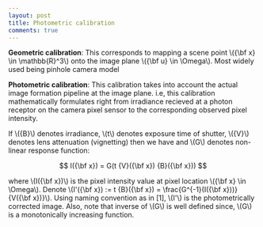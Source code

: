 ```yaml
---
layout: post
title: Photometric calibration
comments: true
---
```


<script src="https://cdnjs.cloudflare.com/ajax/libs/mathjax/2.7.0/MathJax.js?config=TeX-AMS-MML_HTMLorMML" type="text/javascript"></script>


**Geometric calibration**: This corresponds to mapping a scene point \\({\bf x} \in \mathbb{R}^3\\) onto the image plane \\({\bf u} \in \Omega\\). Most widely used being pinhole camera model

**Photometric calibration**: This calibration takes into account the actual image formation pipeline at the image plane. i.e, this calibration mathematically formulates right from irradiance recieved at a photon receptor on the camera pixel sensor to the corresponding observed pixel intensity.

If \\({B}\\) denotes irradiance, \\(t\\) denotes exposure time of shutter, \\({V}\\) denotes lens attenuation (vignetting) then we have and \\(G\\) denotes non-linear response function:

$$
I({\bf x}) = G(t {V}({\bf x}) {B}({\bf x}))
$$

where \\(I({\bf x})\\) is the pixel intensity value at pixel location \\({\bf x} \in \Omega\\). Denote \\(I'({\bf x}) := t {B}({\bf x}) = \frac{G^{-1}(I({\bf x}))}{V({\bf x})}\\). Using naming convention as in [1], \\(I'\\) is the photometrically corrected image. Also, note that inverse of \\(G\\) is well defined since, \\(G\\) is a monotonically increasing function.